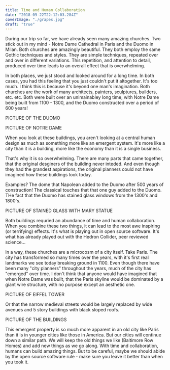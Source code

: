```yaml
---
title: Time and Human Collaboration
date: "2018-09-22T22:12:03.284Z"
coverImage: "./grapes.jpg"
draft: "true"
---
```


During our trip so far, we have already seen many amazing churches. Two stick out in my mind - Notre Dame Cathedral in Paris and the Duomo in Milan. Both churches are amazingly beautiful. They both employ the same Gothic techniques and styles. They are simple techniques, repeated over and over in different variations. This repetition, and attention to detail, produced over time leads to an overall effect that is overwhelming. 

In both places, we just stood and looked around for a long time. In both cases, you had this feeling that you just couldn't put it altogether. It's too much. I think this is because it's beyond one man's imagination. Both churches are the work of many architects, painters, sculptures, builders, etc. etc. Both were built over an unimainabley long time, with Notre Dame being built from 1100 - 1300, and the Duomo constructed over a period of 600 years!

PICTURE OF THE DUOMO

PICTURE OF NOTRE DAME

When you look at these buildings, you aren't looking at a central human design as much as something more like an emergent system. It's more like a city than it is a building, more like the economy than it is a single business. 

That's why it is so overwhelming. There are many parts that came together, that the original desginers of the building never inteded. And even though they had the grandest aspirations, the original planners could not have imagined how these buildings look today. 

Examples? The dome that Napolean added to the Duomo after 500 years of construction! The classical touches that that one guy added to the Duomo. THe fact that the Duomo has stained glass windows from the 1300's and 1800's. 

PICTURE OF STAINED GLASS WITH MARY STATUE

Both buildings requried an abundance of time and human collaboration. When you combine these two things, it can lead to the most awe inspiring (or terrifying) effects. It's what is playing out in open source software. It's what has already played out with the Hedron Collider, peer reviewed science...

In a way, these churches are a microcosm of a city itself. Take Paris. The city has transformed so many times over the years, with it's first real landmarks we see today breaking ground in 1100. Even though there have been many "city planners" throughout the years, much of the city has "emerged" over time. I don't think that anyone would have imagined that when Notre Dame was built, that the Paris skyline would be dominated by a giant wire structure, with no purpose except an aesthetic one. 

PICTURE OF EIFFEL TOWER

Or that the narrow medieval streets would be largely replaced by wide avenues and 5 story buildings with black sloped roofs.

PICTURE OF THE BUILDINGS

This emergent property is so much more apparent in an old city like Paris than it is in younger cities like those in America. But our cities will continue down a similar path. We will keep the old things we like (Baltimore Row Homes) and add new things as we go along. With time and collaboration, humans can build amazing things. But to be careful, maybe we should abide by the open source software rule - make sure you leave it better than when you took it. 
